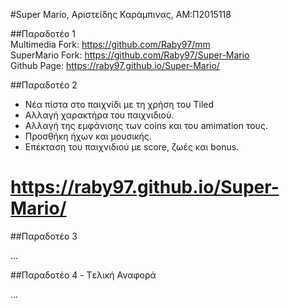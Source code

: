 #Super Mario, Αριστείδης Καράμπινας,
ΑΜ:Π2015118

##Παραδοτέο 1<br>
Multimedia Fork: https://github.com/Raby97/mm<br>
SuperMario Fork: https://github.com/Raby97/Super-Mario<br>
Github Page: https://raby97.github.io/Super-Mario/<br>


##Παραδοτέο 2

* Νέα πίστα στο παιχνίδι με τη χρήση του Tiled
* Αλλαγή χαρακτήρα  του παιχνιδιού.
* Αλλαγή της εμφάνισης των coins και του amimation τους.
* Προσθήκη ήχων και μουσικής.
* Επέκταση του παιχνιδιού με score, ζωές και bonus.

# https://raby97.github.io/Super-Mario/

##Παραδοτέο 3

...

##Παραδοτέο 4 - Tελική Αναφορά

...
